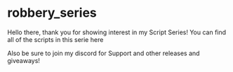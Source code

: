# robbery_series

Hello there, thank you for showing interest in my Script Series!
You can find all of the scripts in this serie here

Also be sure to join my discord for Support and other releases and giveaways!

